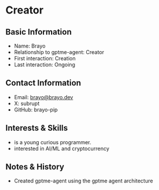 # Creator

## Basic Information

- Name: Brayo
- Relationship to gptme-agent: Creator
- First interaction: Creation
- Last interaction: Ongoing

## Contact Information

- Email: <brayo@brayo.dev>
- X: subrupt
- GitHub: brayo-pip

## Interests & Skills

- is a young curious programmer.
- interested in AI/ML and cryptocurrency

## Notes & History

- Created gptme-agent using the gptme agent architecture
